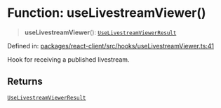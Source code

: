 # Function: useLivestreamViewer()

> **useLivestreamViewer**(): [`UseLivestreamViewerResult`](../interfaces/UseLivestreamViewerResult.md)

Defined in: [packages/react-client/src/hooks/useLivestreamViewer.ts:41](https://github.com/fishjam-cloud/web-client-sdk/blob/cca0d7a57568ca97560c29d27fcd8b63f2678492/packages/react-client/src/hooks/useLivestreamViewer.ts#L41)

Hook for receiving a published livestream.

## Returns

[`UseLivestreamViewerResult`](../interfaces/UseLivestreamViewerResult.md)
